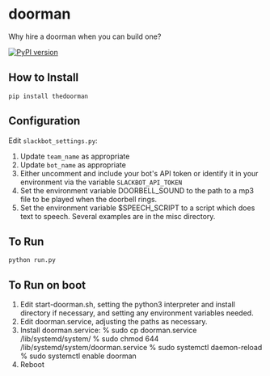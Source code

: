 # doorman
Why hire a doorman when you can build one?

[![PyPI version](https://badge.fury.io/py/thedoorman.svg)](https://badge.fury.io/py/thedoorman)

## How to Install
```
pip install thedoorman
```

## Configuration
Edit `slackbot_settings.py`:

1. Update `team_name` as appropriate
2. Update `bot_name` as appropriate
3. Either uncomment and include your bot's API token or identify it in your environment via the variable `SLACKBOT_API_TOKEN`
4. Set the environment variable DOORBELL_SOUND to the path to a mp3 file to be played when the doorbell rings.
5. Set the environment variable $SPEECH_SCRIPT to a script which does text to speech.   Several examples are in the misc directory.  

## To Run
`python run.py`

## To Run on boot

1. Edit start-doorman.sh, setting the python3 interpreter and install directory if necessary, and setting any environment variables needed.
2. Edit doorman.service, adjusting the paths as necessary.
3. Install doorman.service:
    % sudo cp doorman.service /lib/systemd/system/
    % sudo chmod 644 /lib/systemd/system/doorman.service
    % sudo systemctl daemon-reload
    % sudo systemctl enable doorman
4. Reboot


